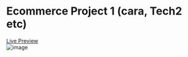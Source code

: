 # Ecommerce Project 1 (cara, Tech2 etc)  
<a href="https://tahmid122.github.io/Ecommerce-Project-1-cara/">Live Preview</a>  
![image](https://github.com/tahmid122/Ecommerce-Project-1-cara/assets/103018071/a3d0fdd5-4163-4998-92ca-4f20edc923bd)
